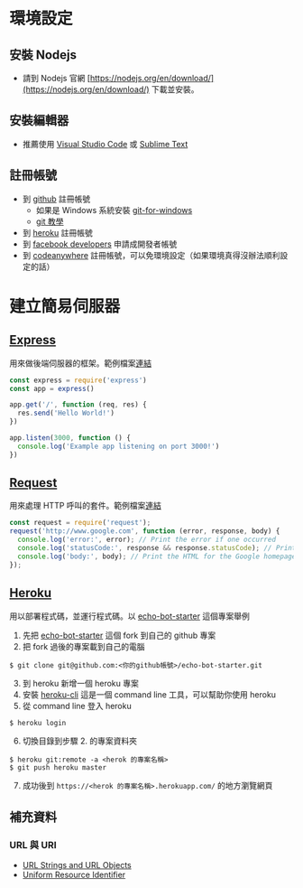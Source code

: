 # 環境設定
## 安裝 Nodejs
  * 請到 Nodejs 官網 [https://nodejs.org/en/download/](https://nodejs.org/en/download/) 下載並安裝。

## 安裝編輯器
  * 推薦使用 [Visual Studio Code](https://code.visualstudio.com/) 或 [Sublime Text](https://www.sublimetext.com/)
## 註冊帳號
  * 到 [github](https://www.github.com) 註冊帳號
    * 如果是 Windows 系統安裝 [git-for-windows](https://git-for-windows.github.io/)
    * [git 教學](https://git-scm.com/book/zh-tw/v1/%E9%96%8B%E5%A7%8B)
  * 到 [heroku](https://www.heroku.com) 註冊帳號
  * 到 [facebook developers](https://developers.facebook.com) 申請成開發者帳號
  * 到 [codeanywhere](https://codeanywhere.com/) 註冊帳號，可以免環境設定（如果環境真得沒辦法順利設定的話）

# 建立簡易伺服器
## [Express](https://expressjs.com/) 
用來做後端伺服器的框架。範例檔案[連結](https://github.com/ntu-csie-train/chatbot-class/tree/master/examples/express)
```javascript
const express = require('express')
const app = express()

app.get('/', function (req, res) {
  res.send('Hello World!')
})

app.listen(3000, function () {
  console.log('Example app listening on port 3000!')
})
```

## [Request](https://github.com/request/request)
用來處理 HTTP 呼叫的套件。範例檔案[連結](https://github.com/ntu-csie-train/chatbot-class/tree/master/examples/request)
```javascript
const request = require('request');
request('http://www.google.com', function (error, response, body) {
  console.log('error:', error); // Print the error if one occurred
  console.log('statusCode:', response && response.statusCode); // Print the response status code if a response was received
  console.log('body:', body); // Print the HTML for the Google homepage.
});
```

## [Heroku](https://www.heroku.com)
用以部署程式碼，並運行程式碼。以 [echo-bot-starter](https://github.com/ntu-csie-train/echo-bot-starter) 這個專案舉例
  1. 先把 [echo-bot-starter](https://github.com/ntu-csie-train/echo-bot-starter) 這個 fork 到自己的 github 專案
  2. 把 fork 過後的專案載到自己的電腦
  ```
  $ git clone git@github.com:<你的github帳號>/echo-bot-starter.git
  ```
  3. 到 heroku 新增一個 heroku 專案
  4. 安裝 [heroku-cli](https://devcenter.heroku.com/articles/heroku-cli) 這是一個 command line 工具，可以幫助你使用 heroku
  5. 從 command line 登入 heroku
  ```bash
  $ heroku login
  ```
  6. 切換目錄到步驟 2. 的專案資料夾
  ```
  $ heroku git:remote -a <herok 的專案名稱>
  $ git push heroku master
  ```
  7. 成功後到 `https://<herok 的專案名稱>.herokuapp.com/` 的地方瀏覽網頁

## 補充資料
 ### URL 與 URI 
  * [URL Strings and URL Objects](https://nodejs.org/api/url.html)
  * [Uniform Resource Identifier](https://en.wikipedia.org/wiki/Uniform_Resource_Identifier)